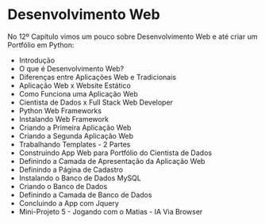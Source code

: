 # Desenvolvimento Web

No 12º Capítulo vimos um pouco sobre Desenvolvimento Web e até criar um Portfólio em Python:

<ul>
  <li>Introdução</li>
  <li>O que é Desenvolvimento Web?</li>
  <li>Diferenças entre Aplicações Web e Tradicionais</li>
  <li>Aplicação Web x Website Estático</li>
  <li>Como Funciona uma Aplicação Web</li>
  <li>Cientista de Dados x Full Stack Web Developer</li>
  <li>Python Web Frameworks</li>
  <li>Instalando Web Framework</li>
  <li>Criando a Primeira Aplicação Web</li>
  <li>Criando a Segunda Aplicação Web</li>
  <li>Trabalhando Templates - 2 Partes</li>
  <li>Construindo App Web para Portfólio do Cientista de Dados</li>
  <li>Definindo a Camada de Apresentação da Aplicação Web</li>
  <li>Definindo a Página de Cadastro</li>
  <li>Instalando o Banco de Dados MySQL</li>
  <li>Criando o Banco de Dados</li>
  <li>Definindo a Camada de Banco de Dados</li>
  <li>Concluindo a App com Jquery</li>
  <li>Mini-Projeto 5 - Jogando com o Matias - IA Via Browser</li>
</ul>